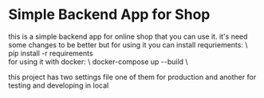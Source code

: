 # Simple Backend App for Shop
this is a simple backend app for online shop that you can use it.
it's need some changes to be better but for using it you can install requriements:
\ pip install -r requirements \
for using it with docker:
\ docker-compose up --build \

this project has two settings file one of them for production and another for testing and developing in local
